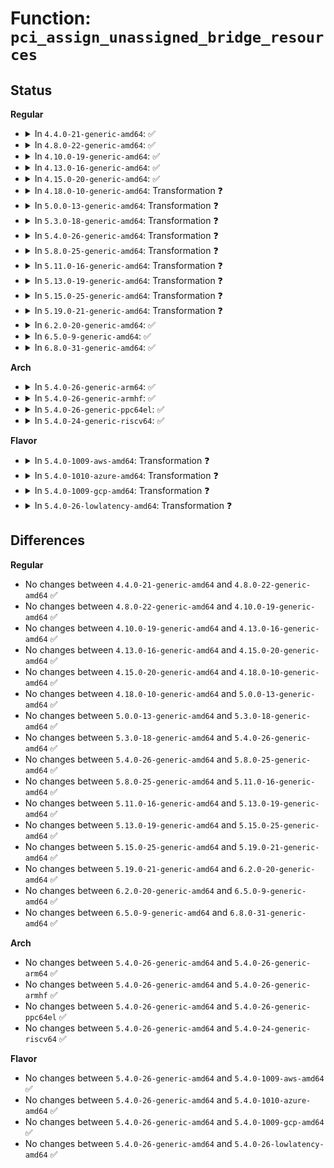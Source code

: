 # Function: <code>pci_assign_unassigned_bridge_resources</code>

## Status
<b>Regular</b>
<ul>
<li>
<details>
<summary>In <code>4.4.0-21-generic-amd64</code>: ✅</summary>

```c
void pci_assign_unassigned_bridge_resources(struct pci_dev * bridge)
```

```json
{
  "name": "pci_assign_unassigned_bridge_resources",
  "collision_type": "Unique Global",
  "inline_type": "No",
  "funcs": [
    {
      "addr": 18446744071583303168,
      "name": "pci_assign_unassigned_bridge_resources",
      "external": true,
      "loc": "drivers/pci/setup-bus.c:1787",
      "file": "drivers/pci/setup-bus.c",
      "inline": "seen, unknown",
      "caller_inline": [],
      "caller_func": [
        "drivers/pci/probe.c:pci_rescan_bus_bridge_resize",
        "drivers/pci/hotplug/cpci_hotplug_pci.c:cpci_configure_slot",
        "drivers/pci/hotplug/pciehp_pci.c:pciehp_configure_device"
      ]
    }
  ],
  "symbols": [
    {
      "addr": 18446744071583303168,
      "name": "pci_assign_unassigned_bridge_resources",
      "section": ".text",
      "bind": "STB_GLOBAL",
      "size": 669
    }
  ]
}
```
</details>
</li>
<li>
<details>
<summary>In <code>4.8.0-22-generic-amd64</code>: ✅</summary>

```c
void pci_assign_unassigned_bridge_resources(struct pci_dev * bridge)
```

```json
{
  "name": "pci_assign_unassigned_bridge_resources",
  "collision_type": "Unique Global",
  "inline_type": "No",
  "funcs": [
    {
      "addr": 18446744071583614176,
      "name": "pci_assign_unassigned_bridge_resources",
      "external": true,
      "loc": "drivers/pci/setup-bus.c:1859",
      "file": "drivers/pci/setup-bus.c",
      "inline": "seen, unknown",
      "caller_inline": [],
      "caller_func": [
        "drivers/pci/probe.c:pci_rescan_bus_bridge_resize",
        "drivers/pci/hotplug/cpci_hotplug_pci.c:cpci_configure_slot",
        "drivers/pci/hotplug/pciehp_pci.c:pciehp_configure_device"
      ]
    }
  ],
  "symbols": [
    {
      "addr": 18446744071583614176,
      "name": "pci_assign_unassigned_bridge_resources",
      "section": ".text",
      "bind": "STB_GLOBAL",
      "size": 713
    }
  ]
}
```
</details>
</li>
<li>
<details>
<summary>In <code>4.10.0-19-generic-amd64</code>: ✅</summary>

```c
void pci_assign_unassigned_bridge_resources(struct pci_dev * bridge)
```

```json
{
  "name": "pci_assign_unassigned_bridge_resources",
  "collision_type": "Unique Global",
  "inline_type": "No",
  "funcs": [
    {
      "addr": 18446744071583751376,
      "name": "pci_assign_unassigned_bridge_resources",
      "external": true,
      "loc": "drivers/pci/setup-bus.c:1865",
      "file": "drivers/pci/setup-bus.c",
      "inline": "seen, unknown",
      "caller_inline": [],
      "caller_func": [
        "drivers/pci/probe.c:pci_rescan_bus_bridge_resize",
        "drivers/pci/hotplug/cpci_hotplug_pci.c:cpci_configure_slot",
        "drivers/pci/hotplug/pciehp_pci.c:pciehp_configure_device"
      ]
    }
  ],
  "symbols": [
    {
      "addr": 18446744071583751376,
      "name": "pci_assign_unassigned_bridge_resources",
      "section": ".text",
      "bind": "STB_GLOBAL",
      "size": 713
    }
  ]
}
```
</details>
</li>
<li>
<details>
<summary>In <code>4.13.0-16-generic-amd64</code>: ✅</summary>

```c
void pci_assign_unassigned_bridge_resources(struct pci_dev * bridge)
```

```json
{
  "name": "pci_assign_unassigned_bridge_resources",
  "collision_type": "Unique Global",
  "inline_type": "No",
  "funcs": [
    {
      "addr": 18446744071583793264,
      "name": "pci_assign_unassigned_bridge_resources",
      "external": true,
      "loc": "drivers/pci/setup-bus.c:1856",
      "file": "drivers/pci/setup-bus.c",
      "inline": "seen, unknown",
      "caller_inline": [],
      "caller_func": [
        "drivers/pci/probe.c:pci_rescan_bus_bridge_resize",
        "drivers/pci/hotplug/cpci_hotplug_pci.c:cpci_configure_slot",
        "drivers/pci/hotplug/pciehp_pci.c:pciehp_configure_device"
      ]
    }
  ],
  "symbols": [
    {
      "addr": 18446744071583793264,
      "name": "pci_assign_unassigned_bridge_resources",
      "section": ".text",
      "bind": "STB_GLOBAL",
      "size": 710
    }
  ]
}
```
</details>
</li>
<li>
<details>
<summary>In <code>4.15.0-20-generic-amd64</code>: ✅</summary>

```c
void pci_assign_unassigned_bridge_resources(struct pci_dev * bridge)
```

```json
{
  "name": "pci_assign_unassigned_bridge_resources",
  "collision_type": "Unique Global",
  "inline_type": "No",
  "funcs": [
    {
      "addr": 18446744071584055984,
      "name": "pci_assign_unassigned_bridge_resources",
      "external": true,
      "loc": "drivers/pci/setup-bus.c:2026",
      "file": "drivers/pci/setup-bus.c",
      "inline": "seen, unknown",
      "caller_inline": [],
      "caller_func": [
        "drivers/pci/probe.c:pci_rescan_bus_bridge_resize",
        "drivers/pci/hotplug/cpci_hotplug_pci.c:cpci_configure_slot",
        "drivers/pci/hotplug/pciehp_pci.c:pciehp_configure_device"
      ]
    }
  ],
  "symbols": [
    {
      "addr": 18446744071584055984,
      "name": "pci_assign_unassigned_bridge_resources",
      "section": ".text",
      "bind": "STB_GLOBAL",
      "size": 550
    }
  ]
}
```
</details>
</li>
<li>
<details>
<summary>In <code>4.18.0-10-generic-amd64</code>: Transformation ❓</summary>

```c
void pci_assign_unassigned_bridge_resources(struct pci_dev * bridge)
```

```json
{
  "name": "pci_assign_unassigned_bridge_resources",
  "collision_type": "Unique Global",
  "inline_type": "No",
  "funcs": [
    {
      "addr": 0,
      "name": "pci_assign_unassigned_bridge_resources",
      "external": true,
      "loc": "drivers/pci/setup-bus.c:2021",
      "file": "drivers/pci/setup-bus.c",
      "inline": "seen, unknown",
      "caller_inline": [],
      "caller_func": [
        "drivers/pci/probe.c:pci_rescan_bus_bridge_resize",
        "drivers/pci/hotplug/cpci_hotplug_pci.c:cpci_configure_slot",
        "drivers/pci/hotplug/pciehp_pci.c:pciehp_configure_device",
        "drivers/pci/hotplug/shpchp_pci.c:shpchp_configure_device",
        "drivers/pci/hotplug/acpiphp_glue.c:enable_slot"
      ]
    }
  ],
  "symbols": [
    {
      "addr": 18446744071584257387,
      "name": "pci_assign_unassigned_bridge_resources.cold.19",
      "section": ".text",
      "bind": "STB_LOCAL",
      "size": 266
    },
    {
      "addr": 18446744071584255504,
      "name": "pci_assign_unassigned_bridge_resources",
      "section": ".text",
      "bind": "STB_GLOBAL",
      "size": 270
    }
  ]
}
```
</details>
</li>
<li>
<details>
<summary>In <code>5.0.0-13-generic-amd64</code>: Transformation ❓</summary>

```c
void pci_assign_unassigned_bridge_resources(struct pci_dev * bridge)
```

```json
{
  "name": "pci_assign_unassigned_bridge_resources",
  "collision_type": "Unique Global",
  "inline_type": "No",
  "funcs": [
    {
      "addr": 0,
      "name": "pci_assign_unassigned_bridge_resources",
      "external": true,
      "loc": "drivers/pci/setup-bus.c:2023",
      "file": "drivers/pci/setup-bus.c",
      "inline": "seen, unknown",
      "caller_inline": [],
      "caller_func": [
        "drivers/pci/probe.c:pci_rescan_bus_bridge_resize",
        "drivers/pci/hotplug/cpci_hotplug_pci.c:cpci_configure_slot",
        "drivers/pci/hotplug/pciehp_pci.c:pciehp_configure_device",
        "drivers/pci/hotplug/shpchp_pci.c:shpchp_configure_device",
        "drivers/pci/hotplug/acpiphp_glue.c:enable_slot"
      ]
    }
  ],
  "symbols": [
    {
      "addr": 18446744071584347166,
      "name": "pci_assign_unassigned_bridge_resources.cold.18",
      "section": ".text",
      "bind": "STB_LOCAL",
      "size": 266
    },
    {
      "addr": 18446744071584345264,
      "name": "pci_assign_unassigned_bridge_resources",
      "section": ".text",
      "bind": "STB_GLOBAL",
      "size": 270
    }
  ]
}
```
</details>
</li>
<li>
<details>
<summary>In <code>5.3.0-18-generic-amd64</code>: Transformation ❓</summary>

```c
void pci_assign_unassigned_bridge_resources(struct pci_dev * bridge)
```

```json
{
  "name": "pci_assign_unassigned_bridge_resources",
  "collision_type": "Unique Global",
  "inline_type": "No",
  "funcs": [
    {
      "addr": 0,
      "name": "pci_assign_unassigned_bridge_resources",
      "external": true,
      "loc": "drivers/pci/setup-bus.c:1991",
      "file": "drivers/pci/setup-bus.c",
      "inline": "seen, unknown",
      "caller_inline": [],
      "caller_func": [
        "drivers/pci/probe.c:pci_rescan_bus_bridge_resize",
        "drivers/pci/hotplug/cpci_hotplug_pci.c:cpci_configure_slot",
        "drivers/pci/hotplug/pciehp_pci.c:pciehp_configure_device",
        "drivers/pci/hotplug/shpchp_pci.c:shpchp_configure_device",
        "drivers/pci/hotplug/acpiphp_glue.c:enable_slot"
      ]
    }
  ],
  "symbols": [
    {
      "addr": 18446744071584541429,
      "name": "pci_assign_unassigned_bridge_resources.cold",
      "section": ".text",
      "bind": "STB_LOCAL",
      "size": 302
    },
    {
      "addr": 18446744071584538896,
      "name": "pci_assign_unassigned_bridge_resources",
      "section": ".text",
      "bind": "STB_GLOBAL",
      "size": 260
    }
  ]
}
```
</details>
</li>
<li>
<details>
<summary>In <code>5.4.0-26-generic-amd64</code>: Transformation ❓</summary>

```c
void pci_assign_unassigned_bridge_resources(struct pci_dev * bridge)
```

```json
{
  "name": "pci_assign_unassigned_bridge_resources",
  "collision_type": "Unique Global",
  "inline_type": "No",
  "funcs": [
    {
      "addr": 0,
      "name": "pci_assign_unassigned_bridge_resources",
      "external": true,
      "loc": "drivers/pci/setup-bus.c:1997",
      "file": "drivers/pci/setup-bus.c",
      "inline": "seen, unknown",
      "caller_inline": [],
      "caller_func": [
        "drivers/pci/probe.c:pci_rescan_bus_bridge_resize",
        "drivers/pci/hotplug/cpci_hotplug_pci.c:cpci_configure_slot",
        "drivers/pci/hotplug/pciehp_pci.c:pciehp_configure_device",
        "drivers/pci/hotplug/shpchp_pci.c:shpchp_configure_device"
      ]
    }
  ],
  "symbols": [
    {
      "addr": 18446744071584676552,
      "name": "pci_assign_unassigned_bridge_resources.cold",
      "section": ".text",
      "bind": "STB_LOCAL",
      "size": 336
    },
    {
      "addr": 18446744071584674032,
      "name": "pci_assign_unassigned_bridge_resources",
      "section": ".text",
      "bind": "STB_GLOBAL",
      "size": 260
    }
  ]
}
```
</details>
</li>
<li>
<details>
<summary>In <code>5.8.0-25-generic-amd64</code>: Transformation ❓</summary>

```c
void pci_assign_unassigned_bridge_resources(struct pci_dev * bridge)
```

```json
{
  "name": "pci_assign_unassigned_bridge_resources",
  "collision_type": "Unique Global",
  "inline_type": "No",
  "funcs": [
    {
      "addr": 0,
      "name": "pci_assign_unassigned_bridge_resources",
      "external": true,
      "loc": "drivers/pci/setup-bus.c:2049",
      "file": "drivers/pci/setup-bus.c",
      "inline": "seen, unknown",
      "caller_inline": [],
      "caller_func": [
        "drivers/pci/probe.c:pci_rescan_bus_bridge_resize",
        "drivers/pci/hotplug/cpci_hotplug_pci.c:cpci_configure_slot",
        "drivers/pci/hotplug/pciehp_pci.c:pciehp_configure_device",
        "drivers/pci/hotplug/shpchp_pci.c:shpchp_configure_device"
      ]
    }
  ],
  "symbols": [
    {
      "addr": 18446744071585363457,
      "name": "pci_assign_unassigned_bridge_resources.cold",
      "section": ".text",
      "bind": "STB_LOCAL",
      "size": 322
    },
    {
      "addr": 18446744071585360736,
      "name": "pci_assign_unassigned_bridge_resources",
      "section": ".text",
      "bind": "STB_GLOBAL",
      "size": 187
    }
  ]
}
```
</details>
</li>
<li>
<details>
<summary>In <code>5.11.0-16-generic-amd64</code>: Transformation ❓</summary>

```c
void pci_assign_unassigned_bridge_resources(struct pci_dev * bridge)
```

```json
{
  "name": "pci_assign_unassigned_bridge_resources",
  "collision_type": "Unique Global",
  "inline_type": "No",
  "funcs": [
    {
      "addr": 0,
      "name": "pci_assign_unassigned_bridge_resources",
      "external": true,
      "loc": "drivers/pci/setup-bus.c:2050",
      "file": "drivers/pci/setup-bus.c",
      "inline": "seen, unknown",
      "caller_inline": [],
      "caller_func": [
        "drivers/pci/probe.c:pci_rescan_bus_bridge_resize",
        "drivers/pci/hotplug/cpci_hotplug_pci.c:cpci_configure_slot",
        "drivers/pci/hotplug/pciehp_pci.c:pciehp_configure_device",
        "drivers/pci/hotplug/shpchp_pci.c:shpchp_configure_device"
      ]
    }
  ],
  "symbols": [
    {
      "addr": 18446744071591397994,
      "name": "pci_assign_unassigned_bridge_resources.cold",
      "section": ".text",
      "bind": "STB_LOCAL",
      "size": 322
    },
    {
      "addr": 18446744071585512480,
      "name": "pci_assign_unassigned_bridge_resources",
      "section": ".text",
      "bind": "STB_GLOBAL",
      "size": 187
    }
  ]
}
```
</details>
</li>
<li>
<details>
<summary>In <code>5.13.0-19-generic-amd64</code>: Transformation ❓</summary>

```c
void pci_assign_unassigned_bridge_resources(struct pci_dev * bridge)
```

```json
{
  "name": "pci_assign_unassigned_bridge_resources",
  "collision_type": "Unique Global",
  "inline_type": "No",
  "funcs": [
    {
      "addr": 0,
      "name": "pci_assign_unassigned_bridge_resources",
      "external": true,
      "loc": "drivers/pci/setup-bus.c:2050",
      "file": "drivers/pci/setup-bus.c",
      "inline": "seen, unknown",
      "caller_inline": [],
      "caller_func": [
        "drivers/pci/probe.c:pci_rescan_bus_bridge_resize",
        "drivers/pci/hotplug/cpci_hotplug_pci.c:cpci_configure_slot",
        "drivers/pci/hotplug/pciehp_pci.c:pciehp_configure_device",
        "drivers/pci/hotplug/shpchp_pci.c:shpchp_configure_device"
      ]
    }
  ],
  "symbols": [
    {
      "addr": 18446744071591340228,
      "name": "pci_assign_unassigned_bridge_resources.cold",
      "section": ".text",
      "bind": "STB_LOCAL",
      "size": 322
    },
    {
      "addr": 18446744071585391040,
      "name": "pci_assign_unassigned_bridge_resources",
      "section": ".text",
      "bind": "STB_GLOBAL",
      "size": 187
    }
  ]
}
```
</details>
</li>
<li>
<details>
<summary>In <code>5.15.0-25-generic-amd64</code>: Transformation ❓</summary>

```c
void pci_assign_unassigned_bridge_resources(struct pci_dev * bridge)
```

```json
{
  "name": "pci_assign_unassigned_bridge_resources",
  "collision_type": "Unique Global",
  "inline_type": "No",
  "funcs": [
    {
      "addr": 0,
      "name": "pci_assign_unassigned_bridge_resources",
      "external": true,
      "loc": "drivers/pci/setup-bus.c:2050",
      "file": "drivers/pci/setup-bus.c",
      "inline": "seen, unknown",
      "caller_inline": [],
      "caller_func": [
        "drivers/pci/probe.c:pci_rescan_bus_bridge_resize",
        "drivers/pci/hotplug/cpci_hotplug_pci.c:cpci_configure_slot",
        "drivers/pci/hotplug/pciehp_pci.c:pciehp_configure_device",
        "drivers/pci/hotplug/shpchp_pci.c:shpchp_configure_device"
      ]
    }
  ],
  "symbols": [
    {
      "addr": 18446744071592367942,
      "name": "pci_assign_unassigned_bridge_resources.cold",
      "section": ".text",
      "bind": "STB_LOCAL",
      "size": 322
    },
    {
      "addr": 18446744071585852704,
      "name": "pci_assign_unassigned_bridge_resources",
      "section": ".text",
      "bind": "STB_GLOBAL",
      "size": 187
    }
  ]
}
```
</details>
</li>
<li>
<details>
<summary>In <code>5.19.0-21-generic-amd64</code>: Transformation ❓</summary>

```c
void pci_assign_unassigned_bridge_resources(struct pci_dev * bridge)
```

```json
{
  "name": "pci_assign_unassigned_bridge_resources",
  "collision_type": "Unique Global",
  "inline_type": "No",
  "funcs": [
    {
      "addr": 0,
      "name": "pci_assign_unassigned_bridge_resources",
      "external": true,
      "loc": "drivers/pci/setup-bus.c:2050",
      "file": "drivers/pci/setup-bus.c",
      "inline": "seen, unknown",
      "caller_inline": [],
      "caller_func": [
        "drivers/pci/probe.c:pci_rescan_bus_bridge_resize",
        "drivers/pci/hotplug/cpci_hotplug_pci.c:cpci_configure_slot",
        "drivers/pci/hotplug/pciehp_pci.c:pciehp_configure_device",
        "drivers/pci/hotplug/shpchp_pci.c:shpchp_configure_device"
      ]
    }
  ],
  "symbols": [
    {
      "addr": 18446744071594230294,
      "name": "pci_assign_unassigned_bridge_resources.cold",
      "section": ".text",
      "bind": "STB_LOCAL",
      "size": 321
    },
    {
      "addr": 18446744071587045792,
      "name": "pci_assign_unassigned_bridge_resources",
      "section": ".text",
      "bind": "STB_GLOBAL",
      "size": 201
    }
  ]
}
```
</details>
</li>
<li>
<details>
<summary>In <code>6.2.0-20-generic-amd64</code>: ✅</summary>

```c
void pci_assign_unassigned_bridge_resources(struct pci_dev * bridge)
```

```json
{
  "name": "pci_assign_unassigned_bridge_resources",
  "collision_type": "Unique Global",
  "inline_type": "No",
  "funcs": [
    {
      "addr": 18446744071588226640,
      "name": "pci_assign_unassigned_bridge_resources",
      "external": true,
      "loc": "drivers/pci/setup-bus.c:2154",
      "file": "drivers/pci/setup-bus.c",
      "inline": "seen, unknown",
      "caller_inline": [],
      "caller_func": [
        "drivers/pci/probe.c:pci_rescan_bus_bridge_resize",
        "drivers/pci/hotplug/cpci_hotplug_pci.c:cpci_configure_slot",
        "drivers/pci/hotplug/pciehp_pci.c:pciehp_configure_device",
        "drivers/pci/hotplug/shpchp_pci.c:shpchp_configure_device"
      ]
    }
  ],
  "symbols": [
    {
      "addr": 18446744071588226640,
      "name": "pci_assign_unassigned_bridge_resources",
      "section": ".text",
      "bind": "STB_GLOBAL",
      "size": 604
    }
  ]
}
```
</details>
</li>
<li>
<details>
<summary>In <code>6.5.0-9-generic-amd64</code>: ✅</summary>

```c
void pci_assign_unassigned_bridge_resources(struct pci_dev * bridge)
```

```json
{
  "name": "pci_assign_unassigned_bridge_resources",
  "collision_type": "Unique Global",
  "inline_type": "No",
  "funcs": [
    {
      "addr": 18446744071588502128,
      "name": "pci_assign_unassigned_bridge_resources",
      "external": true,
      "loc": "drivers/pci/setup-bus.c:2145",
      "file": "drivers/pci/setup-bus.c",
      "inline": "seen, unknown",
      "caller_inline": [],
      "caller_func": [
        "drivers/pci/probe.c:pci_rescan_bus_bridge_resize",
        "drivers/pci/hotplug/cpci_hotplug_pci.c:cpci_configure_slot",
        "drivers/pci/hotplug/pciehp_pci.c:pciehp_configure_device",
        "drivers/pci/hotplug/shpchp_pci.c:shpchp_configure_device",
        "drivers/pci/hotplug/acpiphp_glue.c:enable_slot"
      ]
    }
  ],
  "symbols": [
    {
      "addr": 18446744071588502128,
      "name": "pci_assign_unassigned_bridge_resources",
      "section": ".text",
      "bind": "STB_GLOBAL",
      "size": 604
    }
  ]
}
```
</details>
</li>
<li>
<details>
<summary>In <code>6.8.0-31-generic-amd64</code>: ✅</summary>

```c
void pci_assign_unassigned_bridge_resources(struct pci_dev * bridge)
```

```json
{
  "name": "pci_assign_unassigned_bridge_resources",
  "collision_type": "Unique Global",
  "inline_type": "No",
  "funcs": [
    {
      "addr": 18446744071588800544,
      "name": "pci_assign_unassigned_bridge_resources",
      "external": true,
      "loc": "drivers/pci/setup-bus.c:2155",
      "file": "drivers/pci/setup-bus.c",
      "inline": "seen, unknown",
      "caller_inline": [],
      "caller_func": [
        "drivers/pci/probe.c:pci_rescan_bus_bridge_resize",
        "drivers/pci/hotplug/cpci_hotplug_pci.c:cpci_configure_slot",
        "drivers/pci/hotplug/pciehp_pci.c:pciehp_configure_device",
        "drivers/pci/hotplug/shpchp_pci.c:shpchp_configure_device"
      ]
    }
  ],
  "symbols": [
    {
      "addr": 18446744071588800544,
      "name": "pci_assign_unassigned_bridge_resources",
      "section": ".text",
      "bind": "STB_GLOBAL",
      "size": 604
    }
  ]
}
```
</details>
</li>
</ul>
<b>Arch</b>
<ul>
<li>
<details>
<summary>In <code>5.4.0-26-generic-arm64</code>: ✅</summary>

```c
void pci_assign_unassigned_bridge_resources(struct pci_dev * bridge)
```

```json
{
  "name": "pci_assign_unassigned_bridge_resources",
  "collision_type": "Unique Global",
  "inline_type": "No",
  "funcs": [
    {
      "addr": 18446603336496923696,
      "name": "pci_assign_unassigned_bridge_resources",
      "external": true,
      "loc": "drivers/pci/setup-bus.c:1997",
      "file": "drivers/pci/setup-bus.c",
      "inline": "seen, unknown",
      "caller_inline": [],
      "caller_func": [
        "drivers/pci/probe.c:pci_rescan_bus_bridge_resize",
        "drivers/pci/hotplug/cpci_hotplug_pci.c:cpci_configure_slot",
        "drivers/pci/hotplug/pciehp_pci.c:pciehp_configure_device",
        "drivers/pci/hotplug/shpchp_pci.c:shpchp_configure_device"
      ]
    }
  ],
  "symbols": [
    {
      "addr": 18446603336496923696,
      "name": "pci_assign_unassigned_bridge_resources",
      "section": ".text",
      "bind": "STB_GLOBAL",
      "size": 600
    }
  ]
}
```
</details>
</li>
<li>
<details>
<summary>In <code>5.4.0-26-generic-armhf</code>: ✅</summary>

```c
void pci_assign_unassigned_bridge_resources(struct pci_dev * bridge)
```

```json
{
  "name": "pci_assign_unassigned_bridge_resources",
  "collision_type": "Unique Global",
  "inline_type": "No",
  "funcs": [
    {
      "addr": 3230199468,
      "name": "pci_assign_unassigned_bridge_resources",
      "external": true,
      "loc": "drivers/pci/setup-bus.c:1997",
      "file": "drivers/pci/setup-bus.c",
      "inline": "seen, unknown",
      "caller_inline": [],
      "caller_func": [
        "drivers/pci/probe.c:pci_rescan_bus_bridge_resize"
      ]
    }
  ],
  "symbols": [
    {
      "addr": 3230199468,
      "name": "pci_assign_unassigned_bridge_resources",
      "section": ".text",
      "bind": "STB_GLOBAL",
      "size": 604
    }
  ]
}
```
</details>
</li>
<li>
<details>
<summary>In <code>5.4.0-26-generic-ppc64el</code>: ✅</summary>

```c
void pci_assign_unassigned_bridge_resources(struct pci_dev * bridge)
```

```json
{
  "name": "pci_assign_unassigned_bridge_resources",
  "collision_type": "Unique Global",
  "inline_type": "No",
  "funcs": [
    {
      "addr": 13835058055291022128,
      "name": "pci_assign_unassigned_bridge_resources",
      "external": true,
      "loc": "drivers/pci/setup-bus.c:1997",
      "file": "drivers/pci/setup-bus.c",
      "inline": "seen, unknown",
      "caller_inline": [],
      "caller_func": [
        "arch/powerpc/kernel/pci-common.c:pcibios_finish_adding_to_bus",
        "drivers/pci/probe.c:pci_rescan_bus_bridge_resize",
        "drivers/pci/hotplug/cpci_hotplug_pci.c:cpci_configure_slot"
      ]
    }
  ],
  "symbols": [
    {
      "addr": 13835058055291022128,
      "name": "pci_assign_unassigned_bridge_resources",
      "section": ".text",
      "bind": "STB_GLOBAL",
      "size": 704
    }
  ]
}
```
</details>
</li>
<li>
<details>
<summary>In <code>5.4.0-24-generic-riscv64</code>: ✅</summary>

```c
void pci_assign_unassigned_bridge_resources(struct pci_dev * bridge)
```

```json
{
  "name": "pci_assign_unassigned_bridge_resources",
  "collision_type": "Unique Global",
  "inline_type": "No",
  "funcs": [
    {
      "addr": 18446743936275608954,
      "name": "pci_assign_unassigned_bridge_resources",
      "external": true,
      "loc": "drivers/pci/setup-bus.c:1997",
      "file": "drivers/pci/setup-bus.c",
      "inline": "seen, unknown",
      "caller_inline": [],
      "caller_func": [
        "drivers/pci/probe.c:pci_rescan_bus_bridge_resize",
        "drivers/pci/hotplug/cpci_hotplug_pci.c:cpci_configure_slot",
        "drivers/pci/hotplug/pciehp_pci.c:pciehp_configure_device",
        "drivers/pci/hotplug/shpchp_pci.c:shpchp_configure_device"
      ]
    }
  ],
  "symbols": [
    {
      "addr": 18446743936275608954,
      "name": "pci_assign_unassigned_bridge_resources",
      "section": ".text",
      "bind": "STB_GLOBAL",
      "size": 494
    }
  ]
}
```
</details>
</li>
</ul>
<b>Flavor</b>
<ul>
<li>
<details>
<summary>In <code>5.4.0-1009-aws-amd64</code>: Transformation ❓</summary>

```c
void pci_assign_unassigned_bridge_resources(struct pci_dev * bridge)
```

```json
{
  "name": "pci_assign_unassigned_bridge_resources",
  "collision_type": "Unique Global",
  "inline_type": "No",
  "funcs": [
    {
      "addr": 0,
      "name": "pci_assign_unassigned_bridge_resources",
      "external": true,
      "loc": "drivers/pci/setup-bus.c:1997",
      "file": "drivers/pci/setup-bus.c",
      "inline": "seen, unknown",
      "caller_inline": [],
      "caller_func": [
        "drivers/pci/probe.c:pci_rescan_bus_bridge_resize",
        "drivers/pci/hotplug/cpci_hotplug_pci.c:cpci_configure_slot",
        "drivers/pci/hotplug/pciehp_pci.c:pciehp_configure_device",
        "drivers/pci/hotplug/shpchp_pci.c:shpchp_configure_device"
      ]
    }
  ],
  "symbols": [
    {
      "addr": 18446744071584627020,
      "name": "pci_assign_unassigned_bridge_resources.cold",
      "section": ".text",
      "bind": "STB_LOCAL",
      "size": 336
    },
    {
      "addr": 18446744071584624496,
      "name": "pci_assign_unassigned_bridge_resources",
      "section": ".text",
      "bind": "STB_GLOBAL",
      "size": 260
    }
  ]
}
```
</details>
</li>
<li>
<details>
<summary>In <code>5.4.0-1010-azure-amd64</code>: Transformation ❓</summary>

```c
void pci_assign_unassigned_bridge_resources(struct pci_dev * bridge)
```

```json
{
  "name": "pci_assign_unassigned_bridge_resources",
  "collision_type": "Unique Global",
  "inline_type": "No",
  "funcs": [
    {
      "addr": 0,
      "name": "pci_assign_unassigned_bridge_resources",
      "external": true,
      "loc": "drivers/pci/setup-bus.c:1997",
      "file": "drivers/pci/setup-bus.c",
      "inline": "seen, unknown",
      "caller_inline": [],
      "caller_func": [
        "drivers/pci/probe.c:pci_rescan_bus_bridge_resize",
        "drivers/pci/hotplug/cpci_hotplug_pci.c:cpci_configure_slot",
        "drivers/pci/hotplug/pciehp_pci.c:pciehp_configure_device",
        "drivers/pci/hotplug/shpchp_pci.c:shpchp_configure_device"
      ]
    }
  ],
  "symbols": [
    {
      "addr": 18446744071584556840,
      "name": "pci_assign_unassigned_bridge_resources.cold",
      "section": ".text",
      "bind": "STB_LOCAL",
      "size": 336
    },
    {
      "addr": 18446744071584554320,
      "name": "pci_assign_unassigned_bridge_resources",
      "section": ".text",
      "bind": "STB_GLOBAL",
      "size": 260
    }
  ]
}
```
</details>
</li>
<li>
<details>
<summary>In <code>5.4.0-1009-gcp-amd64</code>: Transformation ❓</summary>

```c
void pci_assign_unassigned_bridge_resources(struct pci_dev * bridge)
```

```json
{
  "name": "pci_assign_unassigned_bridge_resources",
  "collision_type": "Unique Global",
  "inline_type": "No",
  "funcs": [
    {
      "addr": 0,
      "name": "pci_assign_unassigned_bridge_resources",
      "external": true,
      "loc": "drivers/pci/setup-bus.c:1997",
      "file": "drivers/pci/setup-bus.c",
      "inline": "seen, unknown",
      "caller_inline": [],
      "caller_func": [
        "drivers/pci/probe.c:pci_rescan_bus_bridge_resize",
        "drivers/pci/hotplug/cpci_hotplug_pci.c:cpci_configure_slot",
        "drivers/pci/hotplug/pciehp_pci.c:pciehp_configure_device",
        "drivers/pci/hotplug/shpchp_pci.c:shpchp_configure_device"
      ]
    }
  ],
  "symbols": [
    {
      "addr": 18446744071584626712,
      "name": "pci_assign_unassigned_bridge_resources.cold",
      "section": ".text",
      "bind": "STB_LOCAL",
      "size": 336
    },
    {
      "addr": 18446744071584624192,
      "name": "pci_assign_unassigned_bridge_resources",
      "section": ".text",
      "bind": "STB_GLOBAL",
      "size": 260
    }
  ]
}
```
</details>
</li>
<li>
<details>
<summary>In <code>5.4.0-26-lowlatency-amd64</code>: Transformation ❓</summary>

```c
void pci_assign_unassigned_bridge_resources(struct pci_dev * bridge)
```

```json
{
  "name": "pci_assign_unassigned_bridge_resources",
  "collision_type": "Unique Global",
  "inline_type": "No",
  "funcs": [
    {
      "addr": 0,
      "name": "pci_assign_unassigned_bridge_resources",
      "external": true,
      "loc": "drivers/pci/setup-bus.c:1997",
      "file": "drivers/pci/setup-bus.c",
      "inline": "seen, unknown",
      "caller_inline": [],
      "caller_func": [
        "drivers/pci/probe.c:pci_rescan_bus_bridge_resize",
        "drivers/pci/hotplug/cpci_hotplug_pci.c:cpci_configure_slot",
        "drivers/pci/hotplug/pciehp_pci.c:pciehp_configure_device",
        "drivers/pci/hotplug/shpchp_pci.c:shpchp_configure_device"
      ]
    }
  ],
  "symbols": [
    {
      "addr": 18446744071584734408,
      "name": "pci_assign_unassigned_bridge_resources.cold",
      "section": ".text",
      "bind": "STB_LOCAL",
      "size": 336
    },
    {
      "addr": 18446744071584731888,
      "name": "pci_assign_unassigned_bridge_resources",
      "section": ".text",
      "bind": "STB_GLOBAL",
      "size": 260
    }
  ]
}
```
</details>
</li>
</ul>

## Differences
<b>Regular</b>
<ul>
<li>
No changes between <code>4.4.0-21-generic-amd64</code> and <code>4.8.0-22-generic-amd64</code> ✅
</li>
<li>
No changes between <code>4.8.0-22-generic-amd64</code> and <code>4.10.0-19-generic-amd64</code> ✅
</li>
<li>
No changes between <code>4.10.0-19-generic-amd64</code> and <code>4.13.0-16-generic-amd64</code> ✅
</li>
<li>
No changes between <code>4.13.0-16-generic-amd64</code> and <code>4.15.0-20-generic-amd64</code> ✅
</li>
<li>
No changes between <code>4.15.0-20-generic-amd64</code> and <code>4.18.0-10-generic-amd64</code> ✅
</li>
<li>
No changes between <code>4.18.0-10-generic-amd64</code> and <code>5.0.0-13-generic-amd64</code> ✅
</li>
<li>
No changes between <code>5.0.0-13-generic-amd64</code> and <code>5.3.0-18-generic-amd64</code> ✅
</li>
<li>
No changes between <code>5.3.0-18-generic-amd64</code> and <code>5.4.0-26-generic-amd64</code> ✅
</li>
<li>
No changes between <code>5.4.0-26-generic-amd64</code> and <code>5.8.0-25-generic-amd64</code> ✅
</li>
<li>
No changes between <code>5.8.0-25-generic-amd64</code> and <code>5.11.0-16-generic-amd64</code> ✅
</li>
<li>
No changes between <code>5.11.0-16-generic-amd64</code> and <code>5.13.0-19-generic-amd64</code> ✅
</li>
<li>
No changes between <code>5.13.0-19-generic-amd64</code> and <code>5.15.0-25-generic-amd64</code> ✅
</li>
<li>
No changes between <code>5.15.0-25-generic-amd64</code> and <code>5.19.0-21-generic-amd64</code> ✅
</li>
<li>
No changes between <code>5.19.0-21-generic-amd64</code> and <code>6.2.0-20-generic-amd64</code> ✅
</li>
<li>
No changes between <code>6.2.0-20-generic-amd64</code> and <code>6.5.0-9-generic-amd64</code> ✅
</li>
<li>
No changes between <code>6.5.0-9-generic-amd64</code> and <code>6.8.0-31-generic-amd64</code> ✅
</li>
</ul>
<b>Arch</b>
<ul>
<li>
No changes between <code>5.4.0-26-generic-amd64</code> and <code>5.4.0-26-generic-arm64</code> ✅
</li>
<li>
No changes between <code>5.4.0-26-generic-amd64</code> and <code>5.4.0-26-generic-armhf</code> ✅
</li>
<li>
No changes between <code>5.4.0-26-generic-amd64</code> and <code>5.4.0-26-generic-ppc64el</code> ✅
</li>
<li>
No changes between <code>5.4.0-26-generic-amd64</code> and <code>5.4.0-24-generic-riscv64</code> ✅
</li>
</ul>
<b>Flavor</b>
<ul>
<li>
No changes between <code>5.4.0-26-generic-amd64</code> and <code>5.4.0-1009-aws-amd64</code> ✅
</li>
<li>
No changes between <code>5.4.0-26-generic-amd64</code> and <code>5.4.0-1010-azure-amd64</code> ✅
</li>
<li>
No changes between <code>5.4.0-26-generic-amd64</code> and <code>5.4.0-1009-gcp-amd64</code> ✅
</li>
<li>
No changes between <code>5.4.0-26-generic-amd64</code> and <code>5.4.0-26-lowlatency-amd64</code> ✅
</li>
</ul>
